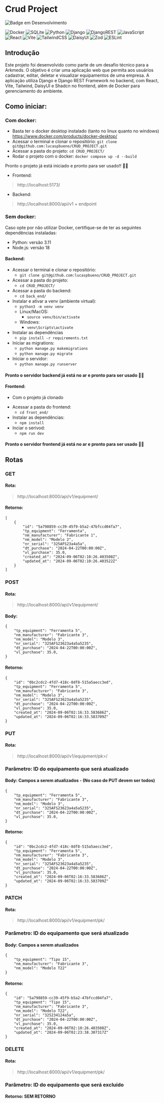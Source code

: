 # Crud Project 
![Badge em Desenvolvimento](http://img.shields.io/static/v1?label=STATUS&message=EM%20DESENVOLVIMENTO&color=GREEN&style=for-the-badge)

![Docker](https://img.shields.io/badge/docker-%230db7ed.svg?style=for-the-badge&logo=docker&logoColor=white) ![SQLite](https://img.shields.io/badge/sqlite-%2307405e.svg?style=for-the-badge&logo=sqlite&logoColor=white) ![Python](https://img.shields.io/badge/python-3670A0?style=for-the-badge&logo=python&logoColor=ffdd54) ![Django](https://img.shields.io/badge/django-%23092E20.svg?style=for-the-badge&logo=django&logoColor=white) ![DjangoREST](https://img.shields.io/badge/DJANGO-REST-ff1709?style=for-the-badge&logo=django&logoColor=white&color=ff1709&labelColor=gray) ![JavaScript](https://img.shields.io/badge/javascript-%23323330.svg?style=for-the-badge&logo=javascript&logoColor=%23F7DF1E) ![React](https://img.shields.io/badge/react-%2320232a.svg?style=for-the-badge&logo=react&logoColor=%2361DAFB) ![Vite](https://img.shields.io/badge/vite-%23646CFF.svg?style=for-the-badge&logo=vite&logoColor=white) ![TailwindCSS](https://img.shields.io/badge/tailwindcss-%2338B2AC.svg?style=for-the-badge&logo=tailwind-css&logoColor=white) ![DaisyUI](https://img.shields.io/badge/daisyui-5A0EF8?style=for-the-badge&logo=daisyui&logoColor=white) ![Zod](https://img.shields.io/badge/zod-%233068b7.svg?style=for-the-badge&logo=zod&logoColor=white) ![ESLint](https://img.shields.io/badge/ESLint-4B3263?style=for-the-badge&logo=eslint&logoColor=white) 

## Introdução
Este projeto foi desenvolvido como parte de um desafio técnico para a Arkmeds. O objetivo é criar uma aplicação web que permita aos usuários cadastrar, editar, deletar e visualizar equipamentos de uma empresa. A aplicação utiliza Django e Django REST Framework no backend, com React, Vite, Tailwind, DaisyUI e Shadcn no frontend, além de Docker para gerenciamento do ambiente.

## Como iniciar:
### Com docker:
  - Basta ter o docker desktop instalado (tanto no linux quanto no windows)
https://www.docker.com/products/docker-desktop/
  - Acessar o terminal e clonar o repositório:
```git clone git@github.com:lucaspbueno/CRUD_PROJECT.git```
  - Acessar a pasta do projeto:
```cd CRUD_PROJECT/```
  - Rodar o projeto com o docker:
```docker compose up -d --build```

Pronto o projeto já está iniciado e pronto para ser usado!! 🚀🚀
- Frontend:
> http://localhost:5173/
- Backend:
> http://localhost:8000/api/v1 + endpoint

### Sem docker:

Caso opte por não utilizar Docker, certifique-se de ter as seguintes dependências instaladas:

 - Python: versão 3.11
 - Node.js: versão 18


#### Backend:
- Acessar o terminal e clonar o repositório:
  - ```git clone git@github.com:lucaspbueno/CRUD_PROJECT.git```
- Acessar a pasta do projeto:
  - ```cd CRUD_PROJECT/```
- Acessar a pasta do backend:
  - ```cd back_end/```
- Instalar e ativar a venv (ambiente virtual):
	- ```python3 -m venv venv```
	- Linux/MacOS:
		- ```source venv/bin/activate```
	- Windows:
		- ```venv\Scripts\activate```
- Instalar as dependências
  - ```pip install -r requirements.txt```
- Iniciar as migrations:
  - ```python manage.py makemigrations ```
  - ```python manage.py migrate ```
- Iniciar o servidor:
  - ```python manage.py runserver```
#### Pronto o servidor backend já está no ar e pronto para ser usado :rocket::rocket:

#### Frontend:
* Com o projeto já clonado
- Acessar a pasta do frontend:
  - ```cd front_end/```
- Instalar as dependências:
  - ```npm install```
- Inciar o serivod:
  - ```npm run dev```
#### Pronto o servidor frontend já está no ar e pronto para ser usado :rocket::rocket:


## Rotas
### GET
#### Rota:
> http://localhost:8000/api/v1/equipment/
#### Retorno:
```
[
	{
		"id": "5a798859-cc39-45f9-b5a2-47bfccd04fa7",
		"tp_equipment": "Ferramenta",
		"nm_manufacturer": "Fabricante 1",
		"nm_model": "Modelo 2",
		"nr_serial": "325AFS23a4a5a",
		"dt_purchase": "2024-04-22T00:00:00Z",
		"vl_purchase": 35.0,
		"created_at": "2024-09-06T02:10:26.403508Z",
		"updated_at": "2024-09-06T02:10:26.403522Z"
	}
]
```
### POST 
#### Rota:
> http://localhost:8000/api/v1/equipment/
#### Body:
```
{
	"tp_equipment": "Ferramenta 5",
	"nm_manufacturer": "Fabricante 3",
	"nm_model": "Modelo 3",
	"nr_serial": "325AFS23623a4a5a5235",
	"dt_purchase": "2024-04-22T00:00:00Z",
	"vl_purchase": 35.0,
}
```
#### Retorno:
```
{
	"id": "0bc2cdc2-4fd7-418c-8df8-515a5aecc3ed",
	"tp_equipment": "Ferramenta 5",
	"nm_manufacturer": "Fabricante 3",
	"nm_model": "Modelo 3",
	"nr_serial": "325AFS23623a4a5a5235",
	"dt_purchase": "2024-04-22T00:00:00Z",
	"vl_purchase": 35.0,
	"created_at": "2024-09-06T02:16:33.583686Z",
	"updated_at": "2024-09-06T02:16:33.583709Z"
}
```


### PUT 
#### Rota:
> http://localhost:8000/api/v1/equipment/pk>/
### Parâmetro: ID do equipamento que será atualizado
#### Body: Campos a serem atualizados - (No caso de PUT devem ser todos)
```
{
	"tp_equipment": "Ferramenta 5",
	"nm_manufacturer": "Fabricante 3",
	"nm_model": "Modelo 3",
	"nr_serial": "325AFS23623a4a5a5235",
	"dt_purchase": "2024-04-22T00:00:00Z",
	"vl_purchase": 35.0,
}
```
#### Retorno:
```
{
	"id": "0bc2cdc2-4fd7-418c-8df8-515a5aecc3ed",
	"tp_equipment": "Ferramenta 5",
	"nm_manufacturer": "Fabricante 3",
	"nm_model": "Modelo 3",
	"nr_serial": "325AFS23623a4a5a5235",
	"dt_purchase": "2024-04-22T00:00:00Z",
	"vl_purchase": 35.0,
	"created_at": "2024-09-06T02:16:33.583686Z",
	"updated_at": "2024-09-06T02:16:33.583709Z"
}
```
### PATCH
#### Rota:
> http://localhost:8000/api/v1/equipment/pk/
### Parâmetro: ID do equipamento que será atualizado
#### Body: Campos a serem atualizados
```
{
	"tp_equipment": "Tipo 15",
	"nm_manufacturer": "Fabricante 3",
	"nm_model": "Modelo T22"
}
```
#### Retorno:
```
{
	"id": "5a798859-cc39-45f9-b5a2-47bfccd04fa7",
	"tp_equipment": "Tipo 15",
	"nm_manufacturer": "Fabricante 3",
	"nm_model": "Modelo T22",
	"nr_serial": "325234124a5a",
	"dt_purchase": "2024-04-22T00:00:00Z",
	"vl_purchase": 35.0,
	"created_at": "2024-09-06T02:10:26.403508Z",
	"updated_at": "2024-09-06T02:23:38.307317Z"
}
```
### DELETE
#### Rota:
> http://localhost:8000/api/v1/equipment/pk/
### Parâmetro: ID do equipamento que será excluído
#### Retorno: SEM RETORNO
